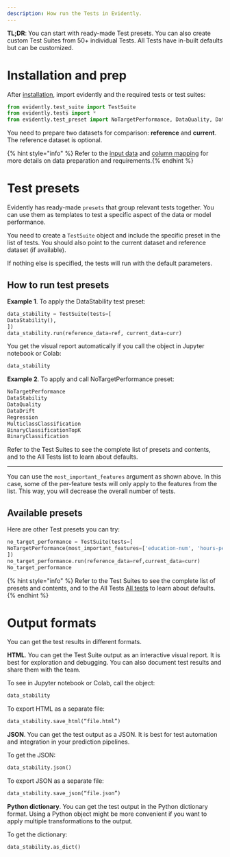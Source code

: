 ```yaml
---
description: How run the Tests in Evidently.
---
```


**TL;DR**: You can start with ready-made Test presets. You can also create custom Test Suites from 50+ individual Tests. All Tests have in-built defaults but can be customized.

# Installation and prep

After [installation](../get-started/install-evidently.md), import evidently and the required tests or test suites:

```python
from evidently.test_suite import TestSuite
from evidently.tests import *
from evidently.test_preset import NoTargetPerformance, DataQuality, DataStability, DataDrift, Regression, MulticlassClassification, BinaryClassificationTopK, BinaryClassification
```
You need to prepare two datasets for comparison: **reference** and **current**. The reference dataset is optional. 

{% hint style="info" %} Refer to the [input data](input-data.md) and [column mapping](column-mapping.md) for more details on data preparation and requirements.{% endhint %}

# Test presets 

Evidently has ready-made `presets` that group relevant tests together. You can use them as templates to test a specific aspect of the data or model performance.

You need to create a `TestSuite` object and include the specific preset in the list of tests. You should also point to the current dataset and reference dataset (if available).

If nothing else is specified, the tests will run with the default parameters.

## How to run test presets

**Example 1**. To apply the DataStability test preset:

```python
data_stability = TestSuite(tests=[
DataStability(),
])
data_stability.run(reference_data=ref, current_data=curr)
```

You get the visual report automatically if you call the object in Jupyter notebook or Colab:

```python
data_stability
```

**Example 2**. To apply and call NoTargetPerformance preset:

```python
NoTargetPerformance
DataStability
DataQuality
DataDrift
Regression
MulticlassClassification
BinaryClassificationTopK
BinaryClassification
```

Refer to the Test Suites to see the complete list of presets and contents, and to the All Tests list to learn about defaults.

---
You can use the `most_important_features` argument as shown above. In this case, some of the per-feature tests will only apply to the features from the list. This way, you will decrease the overall number of tests. 

## Available presets 

Here are other Test presets you can try:

```python
no_target_performance = TestSuite(tests=[
NoTargetPerformance(most_important_features=['education-num', 'hours-per-week']),
])
no_target_performance.run(reference_data=ref,current_data=curr)
No_target_performance
```
{% hint style="info" %} Refer to the Test Suites to see the complete list of presets and contents, and to the All Tests [All tests](../reference/all-tests.md) to learn about defaults.{% endhint %}

# Output formats 

You can get the test results in different formats. 

**HTML**. You can get the Test Suite output as an interactive visual report. It is best for exploration and debugging. You can also document test results and share them with the team. 

To see in Jupyter notebook or Colab, call the object: 
```python
data_stability
```

To export HTML as a separate file: 
```python
data_stability.save_html(“file.html”)
```
**JSON**. You can get the test output as a JSON. It is best for test automation and integration in your prediction pipelines. 

To get the JSON:

```python
data_stability.json()
```
To export JSON as a separate file: 

```python
data_stability.save_json(“file.json”)
```

**Python dictionary**. You can get the test output in the Python dictionary format. Using a Python object might be more convenient if you want to apply multiple transformations to the output.

To get the dictionary:
```python
data_stability.as_dict()
```
